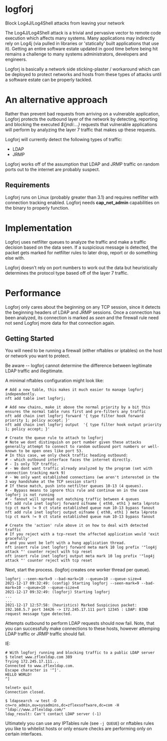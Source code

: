 logforj
=======

Block Log4J/Log4Shell attacks from leaving your network

The Log4J/Log4Shell attack is a trivial and pervasive vector to remote code execution which affects many systems. Many applications may indirectly rely on Log4j (via pulled in libraries or 'statically' built applications that use it). Getting an entire software estate updated in good time before being hit remains a challenge to many systems administrators, developers and engineers.

Logforj is basically a network side sticking-plaster / workaround which can be deployed to protect networks and hosts from these types of attacks until a software estate can be properly tackled.

# An alternative approach 

Rather than prevent bad requests from arriving on a vulnerable application, Logforj protects the outbound layer of the network by detecting, reporting and blocking the executed _${jndi:...}_ requests that vulnerable applications will perform by analyzing the layer 7 traffic that makes up these requests.

Logforj will currently detect the following types of traffic:
- LDAP
- JRMP

Logforj works off of the assumption that LDAP and JRMP traffic on random ports out to the internet are probably suspect.

Requirements
------------

Logforj runs on Linux (probably greater than 3.1) and requires netfilter with connection tracking enabled.
Logforj needs **cap_net_admin** capabilities on the binary to properly function.

# Implementation

Logforj uses netfilter queues to analyze the traffic and make a traffic decision based on the data seen. If a suspicious message is detected, the packet gets marked for netfilter rules to later drop, report or do something else with.

Logforj doesn't rely on port numbers to work out the data but heuristically determines the protocol type based off of the layer 7 traffic.

# Performance

Logforj only cares about the beginning on any TCP session, since it detects the beginning headers of LDAP and JRMP sessions. Once a connection has been analyzed, its connection is marked as _seen_ and the firewall rule need not send Logforj more data for that connection again.


Getting Started
---------------

You will need to be running a firewall (either nftables or iptables) on the host or network you want to protect.

Be aware -- logforj cannot determine the difference between legitimate LDAP traffic and illegitimate.

A minimal nftables configuration might look like:
```
# Add a new table, this makes it much easier to manage logforj independently.
nft add table inet logforj;

# Add new chains, make it above the normal priority by a bit this ensures the normal table runs first and pre-filters any traffic
nft add chain inet logforj forward '{ type filter hook forward priority 1; policy accept; }'
nft add chain inet logforj output  '{ type filter hook output priority 1; policy accept; }'

# Create the queue rule to attach to logforj
# Note we dont distinguish on port number given these attacks generally attempt to connect to random outbound port numbers or well-known to be open ones like port 53.
# In this case, we only check traffic heading outbound:
# - which outbound interface faces the internet directly.
# - Is only TCP traffic.
# - We dont want traffic already analyzed by the program (set with connection tracking mark 9)
# - We only want established connections (we aren't interested in the 3 way handshake at the TCP session start)
# If these match, push into netfilter queues 10-13 (4 queues).
# - Bypass means to ignore this rule and continue on in the case logforj is not running
# - fanout will spread out matching traffic between 4 queues
nft add rule inet logforj forward oifname { eth0, eth1 } meta l4proto tcp ct mark != 9 ct state established queue num 10-13 bypass fanout
nft add rule inet logforj output oifname { eth0, eth1 } meta l4proto tcp ct mark != 9 ct state established queue num 10-13 bypass fanout

# Create the 'action' rule above it on how to deal with detected traffic
# If you reject with a tcp-reset the affected application would 'exit gracefully'
# and you wont be left with a hung application thread.
nft insert rule inet logforj forward meta mark 10 log prefix '"log4j attack "' counter reject with tcp reset
nft insert rule inet logforj output meta mark 10 log prefix '"log4j attack "' counter reject with tcp reset
```

Next, start the process. (logforj creates one worker thread per queue).
```
logforj --seen-mark=9 --bad-mark=10 --queue=10 --queue-size=4
2021-12-17 09:32:49: (config) Starting logforj --seen-mark=9 --bad-mark=10 --queue=10 --queue-size=4
2021-12-17 09:32:49: (logforj) Starting logforj
...
...
2021-12-17 12:57:58: (heuristics) Marked Suspicious packet: 192.168.5.7 port 34426 -> 172.245.17.111 port 12345 : LDAP: BIND request message type detected.
```

Attempts outbound to perform LDAP requests should now fail. Note, that you can successfully make connections to these hosts, however attemping LDAP traffic or JRMP traffic should fail.

IE:
```
# With logforj running and blocking traffic to a public LDAP server
$ telnet www.zflexldap.com 389
Trying 172.245.17.111...
Connected to www.zflexldap.com.
Escape character is '^]'.
HELLO WORLD!
^]

telnet> quit
Connection closed.

$ ldapsearch -w test -D cn=ro_admin,ou=sysadmins,dc=zflexsoftware,dc=com -H "ldap://www.zflexldap.com/"
ldap_result: Can't contact LDAP server (-1)
```

Ultimately you can use any IPTables rule (see `-j QUEUE`) or nftables rules you like to whitelist hosts or only ensure checks are performing only on certain interfaces.
